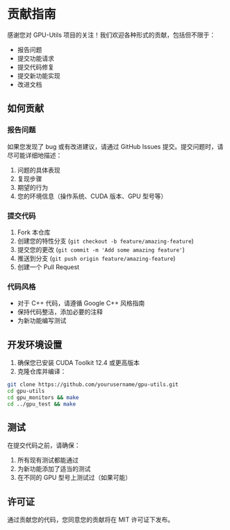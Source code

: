 # 贡献指南

感谢您对 GPU-Utils 项目的关注！我们欢迎各种形式的贡献，包括但不限于：

- 报告问题
- 提交功能请求
- 提交代码修复
- 提交新功能实现
- 改进文档

## 如何贡献

### 报告问题

如果您发现了 bug 或有改进建议，请通过 GitHub Issues 提交。提交问题时，请尽可能详细地描述：

1. 问题的具体表现
2. 复现步骤
3. 期望的行为
4. 您的环境信息（操作系统、CUDA 版本、GPU 型号等）

### 提交代码

1. Fork 本仓库
2. 创建您的特性分支 (`git checkout -b feature/amazing-feature`)
3. 提交您的更改 (`git commit -m 'Add some amazing feature'`)
4. 推送到分支 (`git push origin feature/amazing-feature`)
5. 创建一个 Pull Request

### 代码风格

- 对于 C++ 代码，请遵循 Google C++ 风格指南
- 保持代码整洁，添加必要的注释
- 为新功能编写测试

## 开发环境设置

1. 确保您已安装 CUDA Toolkit 12.4 或更高版本
2. 克隆仓库并编译：

```bash
git clone https://github.com/yourusername/gpu-utils.git
cd gpu-utils
cd gpu_monitors && make
cd ../gpu_test && make
```

## 测试

在提交代码之前，请确保：

1. 所有现有测试都能通过
2. 为新功能添加了适当的测试
3. 在不同的 GPU 型号上测试过（如果可能）

## 许可证

通过贡献您的代码，您同意您的贡献将在 MIT 许可证下发布。 